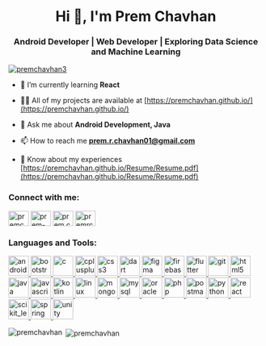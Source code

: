 <h1 align="center">Hi 👋, I'm Prem Chavhan</h1>
<h3 align="center">Android Developer | Web Developer | Exploring Data Science and Machine Learning</h3>

<p align="left"> <a href="https://twitter.com/premchavhan3" target="blank"><img src="https://img.shields.io/twitter/follow/premchavhan3?logo=twitter&style=for-the-badge" alt="premchavhan3" /></a> </p>

- 🌱 I’m currently learning **React**

- 👨‍💻 All of my projects are available at [https://premchavhan.github.io/](https://premchavhan.github.io/)

- 💬 Ask me about **Android Development, Java**

- 📫 How to reach me **prem.r.chavhan01@gmail.com**

- 📄 Know about my experiences [https://premchavhan.github.io/Resume/Resume.pdf](https://premchavhan.github.io/Resume/Resume.pdf)

<h3 align="left">Connect with me:</h3>
<p align="left">
<a href="https://twitter.com/premchavhan3" target="blank"><img align="center" src="https://cdn.jsdelivr.net/npm/simple-icons@3.0.1/icons/twitter.svg" alt="premchavhan3" height="30" width="40" /></a>
<a href="https://linkedin.com/in/prem-chavhan-6b5b75175" target="blank"><img align="center" src="https://cdn.jsdelivr.net/npm/simple-icons@3.0.1/icons/linkedin.svg" alt="prem-chavhan-6b5b75175" height="30" width="40" /></a>
<a href="https://fb.com/prem.chavhan.378" target="blank"><img align="center" src="https://cdn.jsdelivr.net/npm/simple-icons@3.0.1/icons/facebook.svg" alt="prem.chavhan.378" height="30" width="40" /></a>
<a href="https://instagram.com/premrchavhan" target="blank"><img align="center" src="https://cdn.jsdelivr.net/npm/simple-icons@3.0.1/icons/instagram.svg" alt="premrchavhan" height="30" width="40" /></a>
  
<h3 align="left">Languages and Tools:</h3>
<p align="left"> <a href="https://developer.android.com" target="_blank"> <img src="https://devicons.github.io/devicon/devicon.git/icons/android/android-original-wordmark.svg" alt="android" width="40" height="40"/> </a> <a href="https://getbootstrap.com" target="_blank"> <img src="https://devicons.github.io/devicon/devicon.git/icons/bootstrap/bootstrap-plain.svg" alt="bootstrap" width="40" height="40"/> </a> <a href="https://www.cprogramming.com/" target="_blank"> <img src="https://devicons.github.io/devicon/devicon.git/icons/c/c-original.svg" alt="c" width="40" height="40"/> </a> <a href="https://www.w3schools.com/cpp/" target="_blank"> <img src="https://devicons.github.io/devicon/devicon.git/icons/cplusplus/cplusplus-original.svg" alt="cplusplus" width="40" height="40"/> </a> <a href="https://www.w3schools.com/css/" target="_blank"> <img src="https://devicons.github.io/devicon/devicon.git/icons/css3/css3-original-wordmark.svg" alt="css3" width="40" height="40"/> </a> <a href="https://dart.dev" target="_blank"> <img src="https://www.vectorlogo.zone/logos/dartlang/dartlang-icon.svg" alt="dart" width="40" height="40"/> </a> <a href="https://www.figma.com/" target="_blank"> <img src="https://www.vectorlogo.zone/logos/figma/figma-icon.svg" alt="figma" width="40" height="40"/> </a> <a href="https://firebase.google.com/" target="_blank"> <img src="https://www.vectorlogo.zone/logos/firebase/firebase-icon.svg" alt="firebase" width="40" height="40"/> </a> <a href="https://flutter.dev" target="_blank"> <img src="https://www.vectorlogo.zone/logos/flutterio/flutterio-icon.svg" alt="flutter" width="40" height="40"/> </a> <a href="https://git-scm.com/" target="_blank"> <img src="https://www.vectorlogo.zone/logos/git-scm/git-scm-icon.svg" alt="git" width="40" height="40"/> </a> <a href="https://www.w3.org/html/" target="_blank"> <img src="https://devicons.github.io/devicon/devicon.git/icons/html5/html5-original-wordmark.svg" alt="html5" width="40" height="40"/> </a> <a href="https://www.java.com" target="_blank"> <img src="https://devicons.github.io/devicon/devicon.git/icons/java/java-original-wordmark.svg" alt="java" width="40" height="40"/> </a> <a href="https://developer.mozilla.org/en-US/docs/Web/JavaScript" target="_blank"> <img src="https://devicons.github.io/devicon/devicon.git/icons/javascript/javascript-original.svg" alt="javascript" width="40" height="40"/> </a> <a href="https://kotlinlang.org" target="_blank"> <img src="https://www.vectorlogo.zone/logos/kotlinlang/kotlinlang-icon.svg" alt="kotlin" width="40" height="40"/> </a> <a href="https://www.linux.org/" target="_blank"> <img src="https://devicons.github.io/devicon/devicon.git/icons/linux/linux-original.svg" alt="linux" width="40" height="40"/> </a> <a href="https://www.mongodb.com/" target="_blank"> <img src="https://devicons.github.io/devicon/devicon.git/icons/mongodb/mongodb-original-wordmark.svg" alt="mongodb" width="40" height="40"/> </a> <a href="https://www.mysql.com/" target="_blank"> <img src="https://devicons.github.io/devicon/devicon.git/icons/mysql/mysql-original-wordmark.svg" alt="mysql" width="40" height="40"/> </a> <a href="https://www.oracle.com/" target="_blank"> <img src="https://devicons.github.io/devicon/devicon.git/icons/oracle/oracle-original.svg" alt="oracle" width="40" height="40"/> </a> <a href="https://www.php.net" target="_blank"> <img src="https://devicons.github.io/devicon/devicon.git/icons/php/php-original.svg" alt="php" width="40" height="40"/> </a> <a href="https://postman.com" target="_blank"> <img src="https://www.vectorlogo.zone/logos/getpostman/getpostman-icon.svg" alt="postman" width="40" height="40"/> </a> <a href="https://www.python.org" target="_blank"> <img src="https://devicons.github.io/devicon/devicon.git/icons/python/python-original.svg" alt="python" width="40" height="40"/> </a> <a href="https://reactjs.org/" target="_blank"> <img src="https://devicons.github.io/devicon/devicon.git/icons/react/react-original-wordmark.svg" alt="react" width="40" height="40"/> </a> <a href="https://scikit-learn.org/" target="_blank"> <img src="https://upload.wikimedia.org/wikipedia/commons/0/05/Scikit_learn_logo_small.svg" alt="scikit_learn" width="40" height="40"/> </a> <a href="https://spring.io/" target="_blank"> <img src="https://www.vectorlogo.zone/logos/springio/springio-icon.svg" alt="spring" width="40" height="40"/> </a> <a href="https://unity.com/" target="_blank"> <img src="https://www.vectorlogo.zone/logos/unity3d/unity3d-icon.svg" alt="unity" width="40" height="40"/> </a> </p>

<p><img align="left" src="https://github-readme-stats.vercel.app/api/top-langs?username=premchavhan&show_icons=true&theme=radical&locale=en&layout=compact" alt="premchavhan" /></p>

<p>&nbsp;<img align="center" src="https://github-readme-stats.vercel.app/api?username=premchavhan&show_icons=true&theme=radical&locale=en" alt="premchavhan" /></p>
